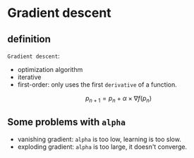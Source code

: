 # Gradient descent

## definition

`Gradient descent`:

* optimization algorithm
* iterative
* first-order: only uses the first `derivative` of a function.

$$ p_{n+1}=p_n + \alpha \times \nabla f(p_n) $$

## Some problems with `alpha`

* vanishing gradient: `alpha` is too low, learning is too slow.
* exploding gradient: `alpha` is too large, it doesn't converge.

